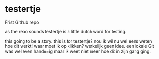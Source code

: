 # testertje
Frist Github repo

as the repo sounds testertje is a little dutch word for testing.

this going to be a story. this is for testertje2
 nou ik wil nu wel eens weten hoe dit werkt!
 waar moet ik op klikken? werkelijk geen idee. een lokale Git was wel  even hando=ig maar ik weet niet meer hoe dit in zijn gang ging.
